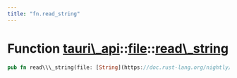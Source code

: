 ```yaml
---
title: "fn.read_string"
---
```


Function [tauri\\\_api](/docs/api/rust/tauri\_api/../index.html)::[file](/docs/api/rust/tauri\_api/index.html)::[read\\\_string](/docs/api/rust/tauri\_api/)
============================================================================================================================================================

```rust
pub fn read\\\_string(file: [String](https://doc.rust-lang.org/nightly/alloc/string/struct.String.html "struct alloc::string::String")) -&gt; [Result](/docs/api/rust/tauri\_api/../../tauri\_api/type.Result.html "type tauri\_api::Result")&lt;[String](https://doc.rust-lang.org/nightly/alloc/string/struct.String.html "struct alloc::string::String")\&gt;
```
      